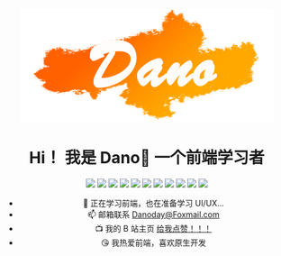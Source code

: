 <div align="center">

![logo](/logo.png)
# Hi！ 我是 Dano🦊 一个前端学习者

![](https://img.shields.io/badge/Sass-953357) ![](https://img.shields.io/badge/Echarts-A42240) ![](https://img.shields.io/badge/HTML5-E65100) ![](https://img.shields.io/badge/Vite-FFAB00) ![](https://img.shields.io/badge/JSes6-FFCA28) ![](https://img.shields.io/badge/Pinia-fFD551) ![](https://img.shields.io/badge/GSAP-72F76F) ![](https://img.shields.io/badge/Vue3-41B883) ![](https://img.shields.io/badge/TailwindCSS-3DBFF8) ![](https://img.shields.io/badge/ElementUI-44A3FF) ![](https://img.shields.io/badge/CSS3-7E57C2)

</div>

<div align="center">

-   🌱 正在学习前端，也在准备学习 UI/UX...
-   📫 邮箱联系 Danoday@Foxmail.com
-   📺 我的 B 站主页 [给我点赞！！！](https://space.bilibili.com/111616585?spm_id_from=333.788.0.0)
-   😘 我热爱前端，喜欢原生开发

</div>
